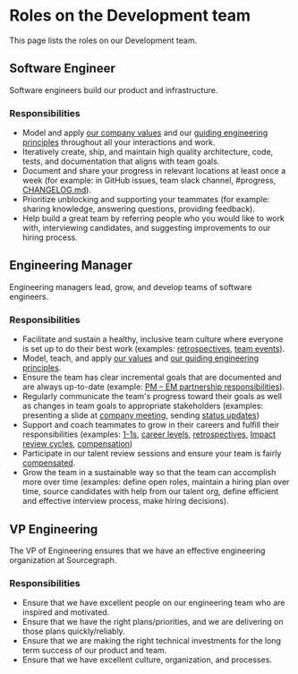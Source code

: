 # Roles on the Development team

This page lists the roles on our Development team.

## Software Engineer

Software engineers build our product and infrastructure.

### Responsibilities

- Model and apply [our company values](../../../../company-info-and-process/values/index.md) and our [guiding engineering principles](index.md#guiding-principles) throughout all your interactions and work.
- Iteratively create, ship, and maintain high quality architecture, code, tests, and documentation that aligns with team goals.
- Document and share your progress in relevant locations at least once a week (for example: in GitHub issues, team slack channel, #progress, [CHANGELOG.md](https://github.com/sourcegraph/sourcegraph/blob/main/CHANGELOG.md)).
- Prioritize unblocking and supporting your teammates (for example: sharing knowledge, answering questions, providing feedback).
- Help build a great team by referring people who you would like to work with, interviewing candidates, and suggesting improvements to our hiring process.

## Engineering Manager

Engineering managers lead, grow, and develop teams of software engineers.

### Responsibilities

- Facilitate and sustain a healthy, inclusive team culture where everyone is set up to do their best work (examples: [retrospectives](../../../../company-info-and-process/communication/retrospectives.md), [team events](../../../../benefits-pay-perks/benefits-perks/travel/index.md#team-events)).
- Model, teach, and apply [our values](../../../../company-info-and-process/values/index.md) and [our guiding engineering principles](../process/principles-and-practices.md).
- Ensure the team has clear incremental goals that are documented and are always up-to-date (example: [PM – EM partnership responsibilities](../../../product/roles/product_manager_engineering_manager_responsibilities.md)).
- Regularly communicate the team's progress toward their goals as well as changes in team goals to appropriate stakeholders (examples: presenting a slide at [company meeting](../../../../company-info-and-process/communication/company_meeting.md), sending [status updates](../tools/engineering-management.md#status-updates))
- Support and coach teammates to grow in their careers and fulfill their responsibilities (examples: [1-1s](../../../../company-info-and-process/communication/1-1.md), [career levels](../career-development/framework.md), [retrospectives](../../../../company-info-and-process/communication/retrospectives.md), [Impact review cycles](../../../../departments/people-talent/people-ops/process/teammate-sentiment/impact-reviews/index.md), [compensation](../../../../benefits-pay-perks/pay-expenses/compensation/index.md))
- Participate in our talent review sessions and ensure your team is fairly [compensated](../../../../benefits-pay-perks/pay-expenses/compensation/index.md).
- Grow the team in a sustainable way so that the team can accomplish more over time (examples: define open roles, maintain a hiring plan over time, source candidates with help from our talent org, define efficient and effective interview process, make hiring decisions).

## VP Engineering

The VP of Engineering ensures that we have an effective engineering organization at Sourcegraph.

### Responsibilities

- Ensure that we have excellent people on our engineering team who are inspired and motivated.
- Ensure that we have the right plans/priorities, and we are delivering on those plans quickly/reliably.
- Ensure that we are making the right technical investments for the long term success of our product and team.
- Ensure that we have excellent culture, organization, and processes.